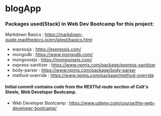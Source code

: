 # blogApp

### Packages used(Stack) in Web Dev Bootcamp for this project:
Markdown Basics : https://markdown-guide.readthedocs.io/en/latest/basics.html

* expressjs : https://expressjs.com/
* mongodb   : https://www.mongodb.com/
* mongoosejs : https://mongoosejs.com/
* express-sanitizer : https://www.npmjs.com/package/express-sanitizer
* body-parser : https://www.npmjs.com/package/body-parser
* method-override : https://www.npmjs.com/package/method-override

#### Initial commit contains code from the RESTful route section of Colt's Steele, Web Developer Bootcamp.
* Web Developer Bootcamp : https://www.udemy.com/course/the-web-developer-bootcamp/



